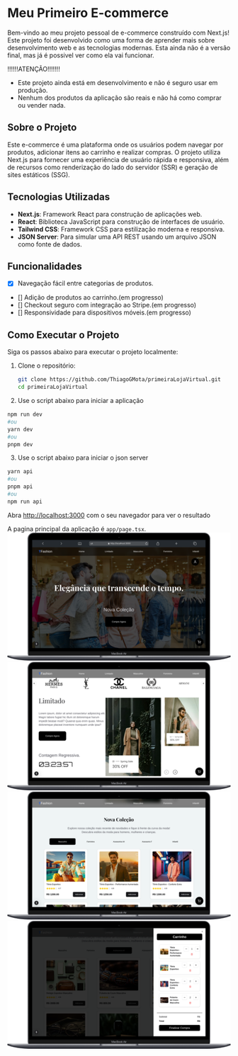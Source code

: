 # Meu Primeiro E-commerce

Bem-vindo ao meu projeto pessoal de e-commerce construído com Next.js! Este projeto foi desenvolvido como uma forma de aprender mais sobre desenvolvimento web e as tecnologias modernas.
Esta ainda não é a versão final, mas já é possivel ver como ela vai funcionar.

!!!!!!ATENÇÃO!!!!!!!
- Este projeto ainda está em desenvolvimento e não é seguro usar em produção.
- Nenhum dos produtos da aplicação são reais e não há como comprar ou vender nada.

## Sobre o Projeto

Este e-commerce é uma plataforma onde os usuários podem navegar por produtos, adicionar itens ao carrinho e realizar compras. O projeto utiliza Next.js para fornecer uma experiência de usuário rápida e responsiva, além de recursos como renderização do lado do servidor (SSR) e geração de sites estáticos (SSG).

## Tecnologias Utilizadas

- **Next.js**: Framework React para construção de aplicações web.
- **React**: Biblioteca JavaScript para construção de interfaces de usuário.
- **Tailwind CSS**: Framework CSS para estilização moderna e responsiva.
- **JSON Server**: Para simular uma API REST usando um arquivo JSON como fonte de dados.


## Funcionalidades

- [x] Navegação fácil entre categorias de produtos.
- []  Adição de produtos ao carrinho.(em progresso)
- []  Checkout seguro com integração ao Stripe.(em progresso)
- []  Responsividade para dispositivos móveis.(em progresso)

## Como Executar o Projeto

Siga os passos abaixo para executar o projeto localmente:

1. Clone o repositório:
   ```bash
   git clone https://github.com/ThiagoGMota/primeiraLojaVirtual.git
   cd primeiraLojaVirtual

2. Use o script abaixo para iniciar a aplicação

```bash
npm run dev
#ou
yarn dev
#ou
pnpm dev

```
3. Use o script abaixo para iniciar o json server 
```bash
yarn api
#ou
pnpm api
#ou
npm run api
```

Abra [http://localhost:3000](http://localhost:3000) com o seu navegador para ver o resultado

A pagina principal da aplicação é `app/page.tsx`. 
!['imagem'](./public/image1.png)
!['imagem'](./public/image2.png)
!['imagem'](./public/image3.png)
!['imagem'](./public/image4.png)



